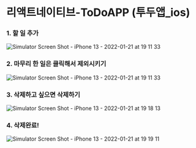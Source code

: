 # 리액트네이티브-ToDoAPP (투두앱_ios)

### 1. 할 일 추가
![Simulator Screen Shot - iPhone 13 - 2022-01-21 at 19 11 33](https://user-images.githubusercontent.com/85281109/150509460-ed78bc84-5600-4a7f-96f1-e022125720b8.png)

### 2. 마무리 한 일은 클릭해서 제외시키기
![Simulator Screen Shot - iPhone 13 - 2022-01-21 at 19 11 33](https://user-images.githubusercontent.com/85281109/150509921-1eac3b75-062c-4ce6-b0f2-600776dcda58.png)

### 3. 삭제하고 싶으면 삭제하기
![Simulator Screen Shot - iPhone 13 - 2022-01-21 at 19 18 13](https://user-images.githubusercontent.com/85281109/150510086-a1606a52-5bba-4ec9-89d3-5d39f052fc5c.png)

### 4. 삭제완료!
![Simulator Screen Shot - iPhone 13 - 2022-01-21 at 19 19 11](https://user-images.githubusercontent.com/85281109/150510169-e20500cd-c16f-4620-becc-95c19b51abb5.png)
